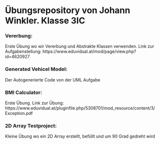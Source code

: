 <h1>Übungsrepository von Johann Winkler. Klasse 3IC</h1>

<h3>Vererbung:</h3>
Erste Übung wo wir Vererbung und Abstrakte Klassen verwenden. Link zur Aufgabenstellung: https://www.eduvidual.at/mod/page/view.php?id=4620927

<h3>Generated Vehicel Model:</h3>
Der Autogenerierte Code von der UML Aufgabe

<h3>BMI Calculator:</h3>
Erste Übung. Link zur Übung: https://www.eduvidual.at/pluginfile.php/5308701/mod_resource/content/3/Exception.pdf

<h3>2D Array Testproject:</h3>
Kleine Übung wo ein 2D Array erstellt, befüllt und um 90 Grad gedreht wird
